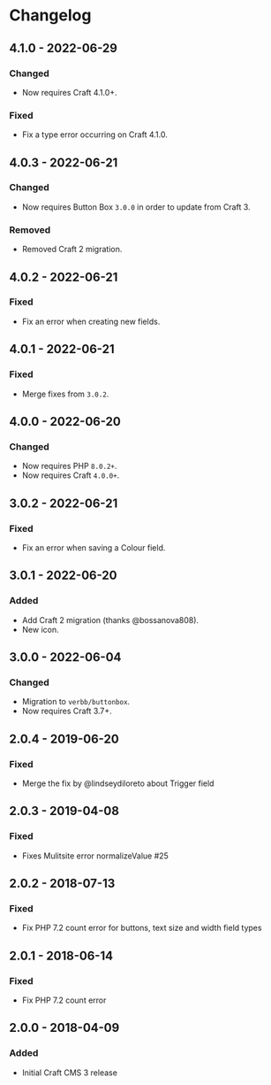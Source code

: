 # Changelog

## 4.1.0 - 2022-06-29

### Changed
- Now requires Craft 4.1.0+.

### Fixed
- Fix a type error occurring on Craft 4.1.0.

## 4.0.3 - 2022-06-21

### Changed
- Now requires Button Box `3.0.0` in order to update from Craft 3.

### Removed
- Removed Craft 2 migration.

## 4.0.2 - 2022-06-21

### Fixed
- Fix an error when creating new fields.

## 4.0.1 - 2022-06-21

### Fixed
- Merge fixes from `3.0.2`.

## 4.0.0 - 2022-06-20

### Changed
- Now requires PHP `8.0.2+`.
- Now requires Craft `4.0.0+`.

## 3.0.2 - 2022-06-21

### Fixed
- Fix an error when saving a Colour field.

## 3.0.1 - 2022-06-20

### Added
- Add Craft 2 migration (thanks @bossanova808).
- New icon.

## 3.0.0 - 2022-06-04

### Changed
- Migration to `verbb/buttonbox`.
- Now requires Craft 3.7+.

## 2.0.4 - 2019-06-20

### Fixed
- Merge the fix by @lindseydiloreto about Trigger field

## 2.0.3 - 2019-04-08

### Fixed
- Fixes Mulitsite error normalizeValue #25

## 2.0.2 - 2018-07-13

### Fixed
- Fix PHP 7.2 count error for buttons, text size and width field types

## 2.0.1 - 2018-06-14

### Fixed
- Fix PHP 7.2 count error

## 2.0.0 - 2018-04-09

### Added
- Initial Craft CMS 3 release
